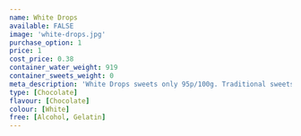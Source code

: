 ```yaml
---
name: White Drops
available: FALSE
image: 'white-drops.jpg'
purchase_option: 1
price: 1
cost_price: 0.38
container_water_weight: 919
container_sweets_weight: 0
meta_description: 'White Drops sweets only 95p/100g. Traditional sweets and more at Humbugs Confectionery Store. Specialists in satisfying your sweet tooth!'
type: [Chocolate]
flavour: [Chocolate]
colour: [White]
free: [Alcohol, Gelatin]
---
```

